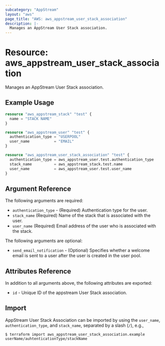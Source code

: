 ```yaml
---
subcategory: "AppStream"
layout: "aws"
page_title: "AWS: aws_appstream_user_stack_association"
description: |-
  Manages an AppStream User Stack association.
---
```


# Resource: aws_appstream_user_stack_association

Manages an AppStream User Stack association.

## Example Usage

```terraform
resource "aws_appstream_stack" "test" {
  name = "STACK NAME"
}

resource "aws_appstream_user" "test" {
  authentication_type = "USERPOOL"
  user_name           = "EMAIL"
}

resource "aws_appstream_user_stack_association" "test" {
  authentication_type = aws_appstream_user.test.authentication_type
  stack_name          = aws_appstream_stack.test.name
  user_name           = aws_appstream_user.test.user_name
}
```

## Argument Reference

The following arguments are required:

* `authentication_type` - (Required) Authentication type for the user.
* `stack_name` (Required) Name of the stack that is associated with the user.
* `user_name` (Required) Email address of the user who is associated with the stack.

The following arguments are optional:

* `send_email_notification` - (Optional) Specifies whether a welcome email is sent to a user after the user is created in the user pool.


## Attributes Reference

In addition to all arguments above, the following attributes are exported:

* `id` - Unique ID of the appstream User Stack association.


## Import

AppStream User Stack Association can be imported by using the `user_name`, `authentication_type`, and `stack_name`, separated by a slash (`/`), e.g.,

```
$ terraform import aws_appstream_user_stack_association.example userName/auhtenticationType/stackName
```
